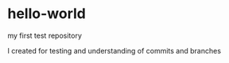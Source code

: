 # hello-world
my first test repository

I created for testing and understanding of commits and branches
